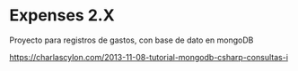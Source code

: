 
# Expenses 2.X

Proyecto para registros de gastos, con base de dato en mongoDB

https://charlascylon.com/2013-11-08-tutorial-mongodb-csharp-consultas-i
